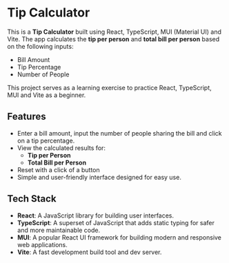 # Tip Calculator

This is a **Tip Calculator** built using React, TypeScript, MUI (Material UI) and Vite. The app calculates the **tip per person** and **total bill per person** based on the following inputs:

- Bill Amount
- Tip Percentage
- Number of People

This project serves as a learning exercise to practice React, TypeScript, MUI and Vite as a beginner.

## Features

- Enter a bill amount, input the number of people sharing the bill and click on a tip percentage.
- View the calculated results for:
  - **Tip per Person**
  - **Total Bill per Person**
- Reset with a click of a button
- Simple and user-friendly interface designed for easy use.

## Tech Stack

- **React**: A JavaScript library for building user interfaces.
- **TypeScript**: A superset of JavaScript that adds static typing for safer and more maintainable code.
- **MUI**: A popular React UI framework for building modern and responsive web applications.
- **Vite**: A fast development build tool and dev server.
